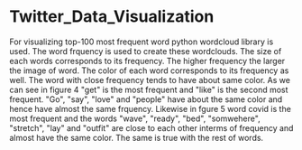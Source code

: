 # Twitter_Data_Visualization

For visualizing top-100 most frequent word python wordcloud library is used. The word frquency
is used to create these wordclouds. The size of each words corresponds to its frequency. The
higher frequency the larger the image of word. The color of each word corresponds to its frequency
as well. The word with close frequency tends to have about same color. As we can see in figure
4 "get" is the most frequent and "like" is the second most frequent. "Go", "say", "love" and
"people" have about the same color and hence have almost the same frquency. Likewise in
fgure 5 word covid is the most frequent and the words "wave", "ready", "bed", "somwehere",
"stretch", "lay" and "outfit" are close to each other interms of frequency and almost have the
same color. The same is true with the rest of words.
